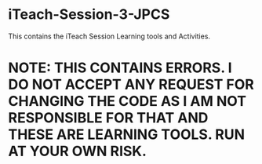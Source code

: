 # iTeach-Session-3-JPCS
This contains the iTeach Session Learning tools and Activities.

# NOTE: THIS CONTAINS ERRORS. I DO NOT ACCEPT ANY REQUEST FOR CHANGING THE CODE AS I AM NOT RESPONSIBLE FOR THAT AND THESE ARE LEARNING TOOLS. RUN AT YOUR OWN RISK.
